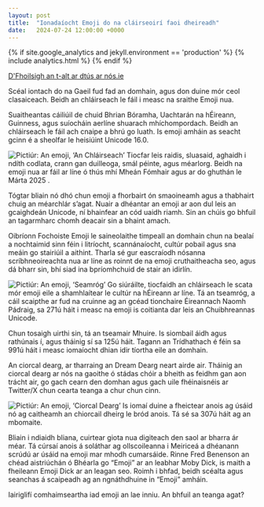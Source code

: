 ```yaml
---
layout: post
title:  "Ionadaíocht Emoji do na cláirseoirí faoi dheireadh"
date:   2024-07-24 12:00:00 +0000
---
```

{% if site.google_analytics and jekyll.environment == 'production' %}
{% include analytics.html %}
{% endif %}

[D'Fhoilsigh an t-alt ar dtús ar nós.ie](https://nos.ie/teic/ionadaiocht-emoji-do-na-clairseoiri-faoi-dheireadh/)

Scéal iontach do na Gaeil fud fad an domhain, agus don duine mór ceol clasaiceach. Beidh an chláirseach le fáil i measc na sraithe Emoji nua.

Suaitheantas cáiliúil de chuid Bhrian Bóramha, Uachtarán na hÉireann, Guinness, agus suíocháin aerlíne shuarach mhíchompordach. Beidh an chláirseach le fáil ach cnaipe a bhrú go luath. Is emoji amháin as seacht gcinn é a sheolfar le heisiúint Unicode 16.0.


![Pictiúr: An emoji, ‘An Chláirseach’](https://nos.ie/wp-content/uploads/2024/07/9b047ecb67ef115d.jpg)
Tiocfar leis raidis, sluasaid, aghaidh i ndíth codlata, crann gan duilleoga, smál péinte, agus méarlorg. Beidh na emoji nua ar fáil ar líne ó thús mhí Mheán Fómhair agus ar do ghuthán le Márta 2025 .

Tógtar bliain nó dhó chun emoji a fhorbairt ón smaoineamh agus a thabhairt chuig an méarchlár s’agat. Nuair a dhéantar an emoji ar aon dul leis an gcaighdeán Unicode, ní bhainfear an cód uaidh riamh. Sin an chúis go bhfuil an tagarmharc chomh deacair sin a bhaint amach.

Oibríonn Fochoiste Emoji le saineolaithe timpeall an domhain chun na bealaí a nochtaimid sinn féin i litríocht, scannánaíocht, cultúr pobail agus sna meáin go stairiúil a aithint. Tharla sé gur eascraíodh nósanna scríbhneoireachta nua ar líne as roinnt de na emoji cruthaitheacha seo, agus dá bharr sin, bhí siad ina bpríomhchuid de stair an idirlín.


![Pictiúr: An emoji, ‘Seamróg’](https://nos.ie/wp-content/uploads/2024/07/8a537f01ad50d66ac6ed2c750df7fafb.jpg)
Go siúráilte, tiocfaidh an chláirseach le scata mór emoji eile a shamhlaítear le cultúr na hÉireann ar líne. Tá an tseamróg, a cáil scaipthe ar fud na cruinne ag an gcéad tionchaire Éireannach Naomh Pádraig, sa 271ú háit i measc na emoji is coitianta dar leis an Chuibhreannas Unicode.

Chun tosaigh uirthi sin, tá an tseamair Mhuire. Is siombail áidh agus rathúnais í, agus tháinig sí sa 125ú háit. Tagann an Trídhathach é féin sa 991ú háit i measc iomaíocht dhian idir tíortha eile an domhain.

An ciorcal dearg, ar tharraing an Dream Dearg neart airde air. Tháinig an ciorcal dearg ar nós na gaoithe ó stádas chóir a bheith as feidhm gan aon trácht air, go gach cearn den domhan agus gach uile fhéinaisnéis ar Twitter/X chun cearta teanga a chur chun cinn.


![Pictiúr: An emoji, ‘Ciorcal Dearg’](https://nos.ie/wp-content/uploads/2024/07/ad65f41bc465fc6b8acd027ab5921898.jpg)
Is iomaí duine a fheictear anois ag úsáid nó ag caitheamh an chiorcail dheirg le bród anois. Tá sé sa 307ú háit ag an mbomaite.

Bliain i ndiaidh bliana, cuirtear giota nua digiteach den saol ar bharra ár méar. Tá cúrsaí anois á soláthar ag ollscoileanna i Meiriceá a dhéanann scrúdú ar úsáid na emoji mar mhodh cumarsáide. Rinne Fred Benenson an chéad aistriúchán ó Bhéarla go “Emoji” ar an leabhar Moby Dick, is maith a fheileann Emoji Dick ar an leagan seo. Roimh i bhfad, beidh scéalta agus seanchas á scaipeadh ag an ngnáthdhuine in “Emoji” amháin.

Iairiglifí comhaimseartha iad emoji an lae inniu. An bhfuil an teanga agat?
